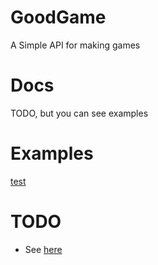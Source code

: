 # GoodGame
A Simple API for making games
# Docs
TODO, but you can see examples
# Examples
[test](main.py)
# TODO
 - See [here](https://github.com/Pixelsuft/goodgame/search?q=TODO&type=)
